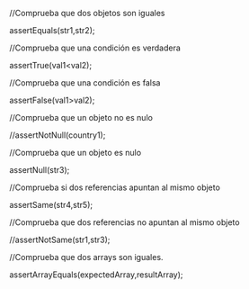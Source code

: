 
//Comprueba que dos objetos son iguales

assertEquals(str1,str2);

//Comprueba que una condición es verdadera
 
assertTrue(val1<val2);

//Comprueba que una condición es falsa

assertFalse(val1>val2);

//Comprueba que un objeto no es nulo

//assertNotNull(country1);

//Comprueba que un objeto es nulo

assertNull(str3);

//Comprueba si dos referencias apuntan al mismo objeto

assertSame(str4,str5);

//Comprueba que dos referencias no apuntan al mismo objeto

//assertNotSame(str1,str3);

//Comprueba que dos arrays son iguales.

assertArrayEquals(expectedArray,resultArray);

